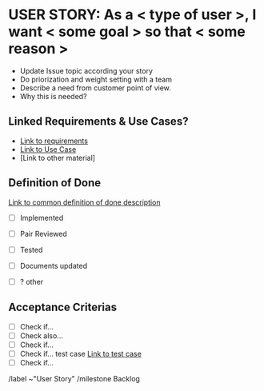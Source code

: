 # USER STORY: As a < type of user >, I want < some goal > so that < some reason > 

* Update Issue topic according your story
* Do priorization and weight setting with a team
* Describe a need from customer point of view. 
* Why this is needed? 

## Linked Requirements & Use Cases? 

* [Link to requirements]()
* [Link to Use Case]()
* [Link to other material]

## Definition of Done

[Link to common definition of done description](DOD.md)

- [ ] Implemented
- [ ] Pair Reviewed
- [ ] Tested
- [ ] Documents updated
- [ ] ? other


## Acceptance Criterias

- [ ] Check if...
- [ ] Check also...
- [ ] Check if...
- [ ] Check if... test case [Link to test case]()
- [ ] Check if...

/label ~"User Story"
/milestone Backlog
